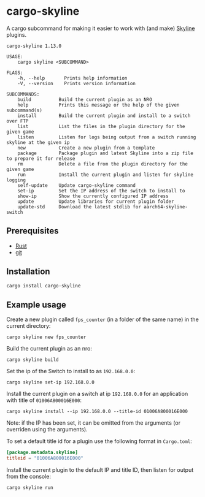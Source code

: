 # cargo-skyline

A cargo subcommand for making it easier to work with (and make) [Skyline](https://github.com/ultimate-research/skyline-rs) plugins.

```
cargo-skyline 1.13.0

USAGE:
    cargo skyline <SUBCOMMAND>

FLAGS:
    -h, --help       Prints help information
    -V, --version    Prints version information

SUBCOMMANDS:
    build          Build the current plugin as an NRO
    help           Prints this message or the help of the given subcommand(s)
    install        Build the current plugin and install to a switch over FTP
    list           List the files in the plugin directory for the given game
    listen         Listen for logs being output from a switch running skyline at the given ip
    new            Create a new plugin from a template
    package        Package plugin and latest Skyline into a zip file to prepare it for release
    rm             Delete a file from the plugin directory for the given game
    run            Install the current plugin and listen for skyline logging
    self-update    Update cargo-skyline command
    set-ip         Set the IP address of the switch to install to
    show-ip        Show the currently configured IP address
    update         Update libraries for current plugin folder
    update-std     Download the latest stdlib for aarch64-skyline-switch
```

## Prerequisites

* [Rust](https://www.rust-lang.org/tools/install)
* [git](https://git-scm.com/downloads)

## Installation

```sh
cargo install cargo-skyline
```

## Example usage

Create a new plugin called `fps_counter` (in a folder of the same name) in the current directory:
```
cargo skyline new fps_counter
```

Build the current plugin as an nro:
```
cargo skyline build
```

Set the ip of the Switch to install to as `192.168.0.0`:
```
cargo skyline set-ip 192.168.0.0
```

Install the current plugin on a switch at ip `192.168.0.0` for an application with title of `01006A800016E000`:
```
cargo skyline install --ip 192.168.0.0 --title-id 01006A800016E000
```
Note: if the IP has been set, it can be omitted from the arguments (or overriden using the arguments).

To set a default title id for a plugin use the following format in `Cargo.toml`:
```toml
[package.metadata.skyline]
titleid = "01006A800016E000"
```

Install the current plugin to the default IP and title ID, then listen for output from the console:
```
cargo skyline run
```

